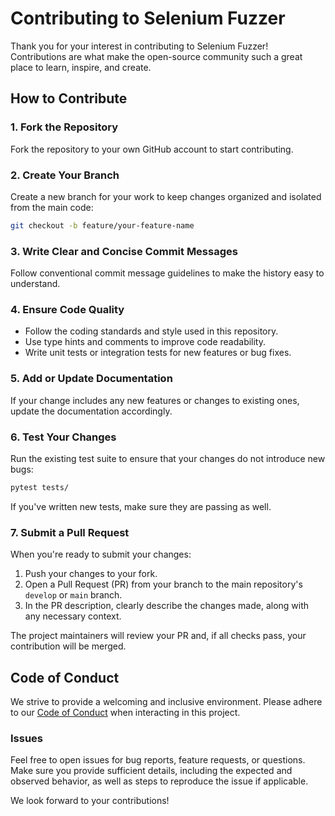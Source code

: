 # Contributing to Selenium Fuzzer

Thank you for your interest in contributing to Selenium Fuzzer! Contributions are what make the open-source community such a great place to learn, inspire, and create.

## How to Contribute

### 1. Fork the Repository
Fork the repository to your own GitHub account to start contributing.

### 2. Create Your Branch
Create a new branch for your work to keep changes organized and isolated from the main code:
```sh
git checkout -b feature/your-feature-name
```

### 3. Write Clear and Concise Commit Messages
Follow conventional commit message guidelines to make the history easy to understand.

### 4. Ensure Code Quality
- Follow the coding standards and style used in this repository.
- Use type hints and comments to improve code readability.
- Write unit tests or integration tests for new features or bug fixes.

### 5. Add or Update Documentation
If your change includes any new features or changes to existing ones, update the documentation accordingly.

### 6. Test Your Changes
Run the existing test suite to ensure that your changes do not introduce new bugs:
```sh
pytest tests/
```
If you've written new tests, make sure they are passing as well.

### 7. Submit a Pull Request
When you're ready to submit your changes:
1. Push your changes to your fork.
2. Open a Pull Request (PR) from your branch to the main repository's `develop` or `main` branch.
3. In the PR description, clearly describe the changes made, along with any necessary context.

The project maintainers will review your PR and, if all checks pass, your contribution will be merged.

## Code of Conduct
We strive to provide a welcoming and inclusive environment. Please adhere to our [Code of Conduct](CODE_OF_CONDUCT.md) when interacting in this project.

### Issues
Feel free to open issues for bug reports, feature requests, or questions. Make sure you provide sufficient details, including the expected and observed behavior, as well as steps to reproduce the issue if applicable.

We look forward to your contributions!

